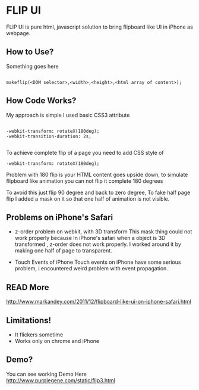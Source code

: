 FLIP UI
=============
FLIP UI is pure html, javascript solution to bring flipboard like UI in iPhone as webpage. 

How to Use?
---------------
Something goes here

<pre><code>
makeflip(&lt;DOM selector&gt;,&lt;width>,&lt;height&gt;,&lt;html array of content&gt;);
</code></pre>

How Code Works?
-----------------
My approach is simple I used basic CSS3 attribute
<pre><code>
-webkit-transform: rotateX(180deg);
-webkit-transition-duration: 2s;

</code></pre>

To achieve complete flip of a page you need to add CSS style of <pre><code>-webkit-transform: rotateX(180deg);</code></pre>
Problem with 180 flip is your HTML content goes upside down, to simulate flipboard like animation you can not flip it complete 180 degrees


To avoid this just flip 90 degree and back to zero degree, To fake half page flip I added a mask on it so that one half of animation is not visible.


Problems on iPhone's Safari
----------------------------
- z-order problem on webkit, with 3D transform
This mask thing could not work properly because In  iPhone's safari when a object is  3D transformed , z-order does not work properly.  I worked around it by making one half of page to transparent.

- Touch Events of iPhone
Touch events on iPhone have some serious problem, i encountered weird problem with event propagation.


READ More 
-----------------
http://www.markandey.com/2011/12/flipboard-like-ui-on-iphone-safari.html

Limitations!
-----------------
 - It flickers sometime
 - Works only on chrome and iPhone

Demo?
----------
You can see working Demo Here http://www.purplegene.com/static/flip3.html

